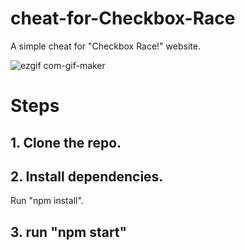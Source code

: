# cheat-for-Checkbox-Race
A simple cheat for "Checkbox Race!" website.



![ezgif com-gif-maker](https://user-images.githubusercontent.com/75771087/210188781-8e382394-ab42-418b-9093-fc14c7ed654d.gif)

<h1>Steps</h1>
<h2>1. Clone the repo.</h1>
<h2>2. Install dependencies.</h2>
<p>Run "npm install".
<h2>3. run "npm start"</h2>

